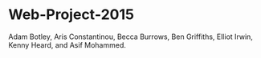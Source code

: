 # Web-Project-2015
Adam Botley, Aris Constantinou, Becca Burrows, Ben Griffiths, Elliot Irwin, Kenny Heard, and Asif Mohammed.

